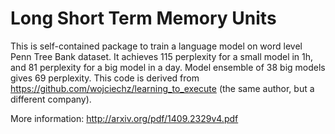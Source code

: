 Long Short Term Memory Units
============================
This is self-contained package to train a language model on word level Penn Tree Bank dataset. 
It achieves 115 perplexity for a small model in 1h, and 81 perplexity for a big model in 
a day. Model ensemble of 38 big models gives 69 perplexity.
This code is derived from https://github.com/wojciechz/learning_to_execute (the same author, but 
a different company).


More information: http://arxiv.org/pdf/1409.2329v4.pdf
